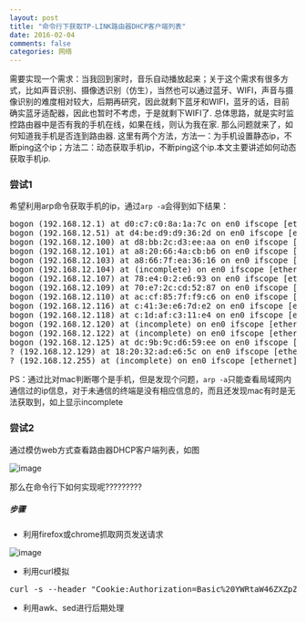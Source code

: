 ```yaml
---
layout: post
title: "命令行下获取TP-LINK路由器DHCP客户端列表"
date: 2016-02-04
comments: false
categories: 网络
---
```


需要实现一个需求：当我回到家时，音乐自动播放起来；关于这个需求有很多方式，比如声音识别、摄像透识别（仿生），当然也可以通过蓝牙、WIFI，声音与摄像识别的难度相对较大，后期再研究，因此就剩下蓝牙和WIFI，蓝牙的话，目前确实蓝牙适配器，因此也暂时不考虑，于是就剩下WIFI了. 总体思路，就是实时监控路由器中是否有我的手机在线，如果在线，则认为我在家. 那么问题就来了，如何知道我手机是否连到路由器. 这里有两个方法，方法一：为手机设置静态ip，不断ping这个ip；方法二：动态获取手机ip，不断ping这个ip.本文主要讲述如何动态获取手机ip.

### 尝试1
希望利用arp命令获取手机的ip，通过`arp -a`会得到如下结果：
<pre>
bogon (192.168.12.1) at d0:c7:c0:8a:1a:7c on en0 ifscope [ethernet]
bogon (192.168.12.51) at d4:be:d9:d9:36:2d on en0 ifscope [ethernet]
bogon (192.168.12.100) at d8:bb:2c:d3:ee:aa on en0 ifscope [ethernet]
bogon (192.168.12.101) at a8:20:66:4a:cb:b6 on en0 ifscope [ethernet]
bogon (192.168.12.103) at a8:66:7f:ea:36:16 on en0 ifscope [ethernet]
bogon (192.168.12.104) at (incomplete) on en0 ifscope [ethernet]
bogon (192.168.12.107) at 78:e4:0:2:e6:93 on en0 ifscope [ethernet]
bogon (192.168.12.109) at 70:e7:2c:cd:52:87 on en0 ifscope [ethernet]
bogon (192.168.12.110) at ac:cf:85:7f:f9:c6 on en0 ifscope [ethernet]
bogon (192.168.12.116) at c:41:3e:e6:7d:e2 on en0 ifscope [ethernet]
bogon (192.168.12.118) at c:1d:af:c3:11:e4 on en0 ifscope [ethernet]
bogon (192.168.12.120) at (incomplete) on en0 ifscope [ethernet]
bogon (192.168.12.122) at (incomplete) on en0 ifscope [ethernet]
bogon (192.168.12.125) at dc:9b:9c:d6:59:ee on en0 ifscope [ethernet]
? (192.168.12.129) at 18:20:32:ad:e6:5c on en0 ifscope [ethernet]
? (192.168.12.255) at (incomplete) on en0 ifscope [ethernet]
</pre>
PS：通过比对mac判断哪个是手机，但是发现个问题，`arp -a`只能查看局域网内通信过的ip信息，对于未通信的终端是没有相应信息的，而且还发现mac有时是无法获取到，如上显示incomplete

### 尝试2
通过模仿web方式查看路由器DHCP客户端列表，如图

![image](http://7ximmr.com1.z0.glb.clouddn.com/tplink-dhcp-client.png)

那么在命令行下如何实现呢?????????

##### 步骤
* 利用firefox或chrome抓取网页发送请求

![image](http://7ximmr.com1.z0.glb.clouddn.com/tplink-dhcp-client.png)

* 利用curl模拟
<pre>
curl -s --header "Cookie:Authorization=Basic%20YWRtaW46ZXZpZGVv" http://192.168.12.1/userRpm/AssignedIpAddrListRpm.htm
</pre>
* 利用awk、sed进行后期处理